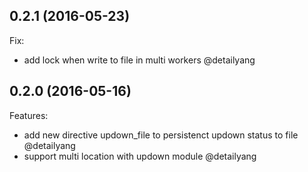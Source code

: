 ## 0.2.1 (2016-05-23)

Fix:
  - add lock when write to file in multi workers @detailyang


## 0.2.0 (2016-05-16)

Features:
  - add new directive updown_file to persistenct updown status to file @detailyang
  - support multi location with updown module @detailyang
